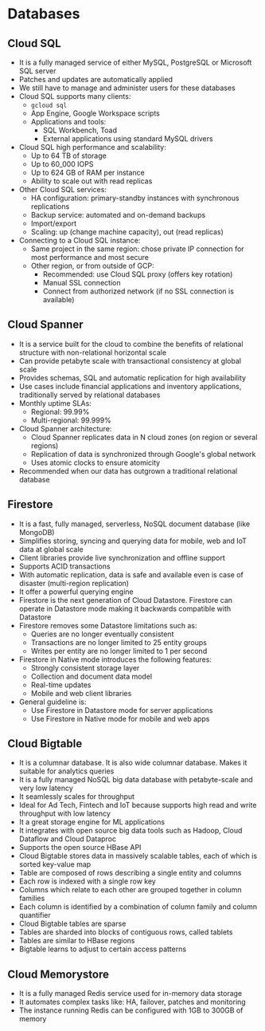 # Databases

## Cloud SQL

- It is a fully managed service of either MySQL, PostgreSQL or Microsoft SQL server
- Patches and updates are automatically applied
- We still have to manage and administer users for these databases
- Cloud SQL supports many clients:
    - `gcloud sql`
    - App Engine, Google Workspace scripts
    - Applications and tools:
        - SQL Workbench, Toad
        - External applications using standard MySQL drivers
- Cloud SQL high performance and scalability:
    - Up to 64 TB of storage
    - Up to 60_000 IOPS
    - Up to 624 GB of RAM per instance
    - Ability to scale out with read replicas
- Other Cloud SQL services:
    - HA configuration: primary-standby instances with synchronous replications
    - Backup service: automated and on-demand backups
    - Import/export
    - Scaling: up (change machine capacity), out (read replicas)
- Connecting to a Cloud SQL instance:
    - Same project in the same region: chose private IP connection for most performance and most secure
    - Other region, or from outside of GCP:
        - Recommended: use Cloud SQL proxy (offers key rotation)
        - Manual SSL connection
        - Connect from authorized network (if no SSL connection is available)

## Cloud Spanner

- It is a service built for the cloud to combine the benefits of relational structure with non-relational horizontal scale
- Can provide petabyte scale with transactional consistency at global scale
- Provides schemas, SQL and automatic replication for high availability
- Use cases include financial applications and inventory applications, traditionally served by relational databases
- Monthly uptime SLAs:
    - Regional: 99.99%
    - Multi-regional: 99.999%
- Cloud Spanner architecture:
    - Cloud Spanner replicates data in N cloud zones (on region or several regions)
    - Replication of data is synchronized through Google's global network
    - Uses atomic clocks to ensure atomicity
- Recommended when our data has outgrown a traditional relational database

## Firestore

- It is a fast, fully managed, serverless, NoSQL document database (like MongoDB)
- Simplifies storing, syncing and querying data for mobile, web and IoT data at global scale
- Client libraries provide live synchronization and offline support
- Supports ACID transactions
- With automatic replication, data is safe and available even is case of disaster (multi-region replication)
- It offer a powerful querying engine
- Firestore is the next generation of Cloud Datastore. Firestore can operate in Datastore mode making it backwards compatible with Datastore
- Firestore removes some Datastore limitations such as:
    - Queries are no longer eventually consistent
    - Transactions are no longer limited to 25 entity groups
    - Writes per entity are no longer limited to 1 per second
- Firestore in Native mode introduces the following features:
    - Strongly consistent storage layer
    - Collection and document data model
    - Real-time updates
    - Mobile and web client libraries
- General guideline is:
    - Use Firestore in Datastore mode for server applications
    - Use Firestore in Native mode for mobile and web apps

## Cloud Bigtable
- It is a columnar database. It is also wide columnar database. Makes it suitable for analytics queries
- It is a fully managed NoSQL big data database with petabyte-scale and very low latency
- It seamlessly scales for throughput
- Ideal for Ad Tech, Fintech and IoT because supports high read and write throughput with low latency
- It a great storage engine for ML applications
- It integrates with open source big data tools such as Hadoop, Cloud Dataflow and Cloud Dataproc
- Supports the open source HBase API
- Cloud Bigtable stores data in massively scalable tables, each of which is sorted key-value map
- Table are composed of rows describing a single entity and columns
- Each row is indexed with a single row key
- Columns which relate to each other are grouped together in column families
- Each column is identified by a combination of column family and column quantifier
- Cloud Bigtable tables are sparse
- Tables are sharded into blocks of contiguous rows, called tablets
- Tables are similar to HBase regions
- Bigtable learns to adjust to certain access patterns

## Cloud Memorystore

- It is a fully managed Redis service used for in-memory data storage
- It automates complex tasks like: HA, failover, patches and monitoring
- The instance running Redis can be configured with 1GB to 300GB of memory
